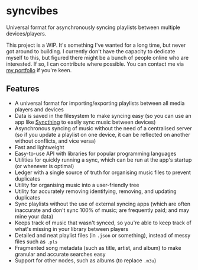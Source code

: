 # syncvibes
Universal format for asynchronously syncing playlists between multiple devices/players.

This project is a WIP. It's something I've wanted for a long time, but never got around to building. I currently don't have the capacity to dedicate myself to this, but figured there might be a bunch of people online who are interested. If so, I can contribute where possible. You can contact me via [my portfolio](https://danieljs.tech) if you're keen.

## Features

* A universal format for importing/exporting playlists between all media players and devices
* Data is saved in the filesystem to make syncing easy (so you can use an app like [Syncthing](https://syncthing.net) to easily sync music between devices) 
* Asynchronous syncing of music without the need of a centralised server (so if you update a playlist on one device, it can be reflected on another without conflicts, and vice versa)
* Fast and lightweight
* Easy-to-use API with libraries for popular programming languages
* Utilities for quickly running a sync, which can be run at the app's startup (or whenever is optimal)
* Ledger with a single source of truth for organising music files to prevent duplicates
* Utility for organising music into a user-friendly tree
* Utility for accurately removing identifying, removing, and updating duplicates 
* Sync playlists without the use of external syncing apps (which are often inaccurate and don't sync 100% of music; are frequently paid; and may mine your data)
* Keeps track of music that wasn't synced, so you're able to keep track of what's missing in your library between players
* Detailed and neat playlist files (in `.json` or something), instead of messy files such as `.pls`
* Fragmented song metadata (such as title, artist, and album) to make granular and accurate searches easy
* Support for other nodes, such as albums (to replace `.m3u`) 
